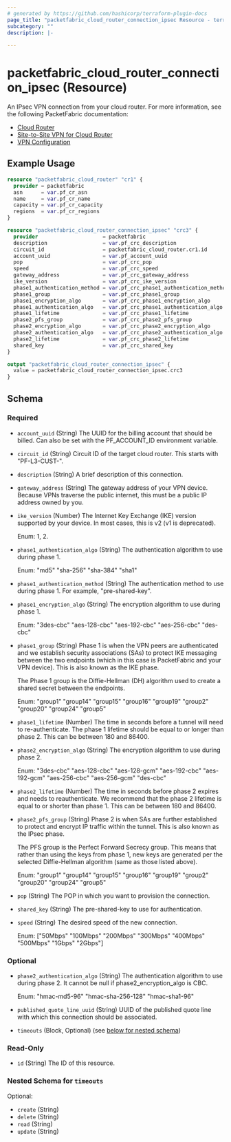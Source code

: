 ```yaml
---
# generated by https://github.com/hashicorp/terraform-plugin-docs
page_title: "packetfabric_cloud_router_connection_ipsec Resource - terraform-provider-packetfabric"
subcategory: ""
description: |-
  
---
```


# packetfabric_cloud_router_connection_ipsec (Resource)

An IPsec VPN connection from your cloud router. For more information, see the following PacketFabric documentation:

* [Cloud Router](https://docs.packetfabric.com/cr/)
* [Site-to-Site VPN for Cloud Router](https://docs.packetfabric.com/cr/vpn/)
* [VPN Configuration](https://docs.packetfabric.com/cr/ref/vpn_devices/)

## Example Usage

```terraform
resource "packetfabric_cloud_router" "cr1" {
  provider = packetfabric
  asn      = var.pf_cr_asn
  name     = var.pf_cr_name
  capacity = var.pf_cr_capacity
  regions  = var.pf_cr_regions
}

resource "packetfabric_cloud_router_connection_ipsec" "crc3" {
  provider                     = packetfabric
  description                  = var.pf_crc_description
  circuit_id                   = packetfabric_cloud_router.cr1.id
  account_uuid                 = var.pf_account_uuid
  pop                          = var.pf_crc_pop
  speed                        = var.pf_crc_speed
  gateway_address              = var.pf_crc_gateway_address
  ike_version                  = var.pf_crc_ike_version
  phase1_authentication_method = var.pf_crc_phase1_authentication_method
  phase1_group                 = var.pf_crc_phase1_group
  phase1_encryption_algo       = var.pf_crc_phase1_encryption_algo
  phase1_authentication_algo   = var.pf_crc_phase1_authentication_algo
  phase1_lifetime              = var.pf_crc_phase1_lifetime
  phase2_pfs_group             = var.pf_crc_phase2_pfs_group
  phase2_encryption_algo       = var.pf_crc_phase2_encryption_algo
  phase2_authentication_algo   = var.pf_crc_phase2_authentication_algo
  phase2_lifetime              = var.pf_crc_phase2_lifetime
  shared_key                   = var.pf_crc_shared_key
}

output "packetfabric_cloud_router_connection_ipsec" {
  value = packetfabric_cloud_router_connection_ipsec.crc3
}
```


<!-- schema generated by tfplugindocs -->
## Schema

### Required

- `account_uuid` (String) The UUID for the billing account that should be billed. Can also be set with the PF_ACCOUNT_ID environment variable.
- `circuit_id` (String) Circuit ID of the target cloud router. This starts with "PF-L3-CUST-".
- `description` (String) A brief description of this connection.
- `gateway_address` (String) The gateway address of your VPN device. Because VPNs traverse the public internet, this must be a public IP address owned by you.
- `ike_version` (Number) The Internet Key Exchange (IKE) version supported by your device. In most cases, this is v2 (v1 is deprecated).

	Enum: 1, 2.
- `phase1_authentication_algo` (String) The authentication algorithm to use during phase 1.

	Enum: "md5" "sha-256" "sha-384" "sha1"
- `phase1_authentication_method` (String) The authentication method to use during phase 1. For example, "pre-shared-key".
- `phase1_encryption_algo` (String) The encryption algorithm to use during phase 1.

	Enum: "3des-cbc" "aes-128-cbc" "aes-192-cbc" "aes-256-cbc" "des-cbc"
- `phase1_group` (String) Phase 1 is when the VPN peers are authenticated and we establish security associations (SAs) to protect IKE messaging between the two endpoints (which in this case is PacketFabric and your VPN device). This is also known as the IKE phase.

	The Phase 1 group is the Diffie-Hellman (DH) algorithm used to create a shared secret between the endpoints.

	Enum: "group1" "group14" "group15" "group16" "group19" "group2" "group20" "group24" "group5"
- `phase1_lifetime` (Number) The time in seconds before a tunnel will need to re-authenticate. The phase 1 lifetime should be equal to or longer than phase 2. This can be between 180 and 86400.
- `phase2_encryption_algo` (String) The encryption algorithm to use during phase 2.

	Enum: "3des-cbc" "aes-128-cbc" "aes-128-gcm" "aes-192-cbc" "aes-192-gcm" "aes-256-cbc" "aes-256-gcm" "des-cbc"
- `phase2_lifetime` (Number) The time in seconds before phase 2 expires and needs to reauthenticate. We recommend that the phase 2 lifetime is equal to or shorter than phase 1. This can be between 180 and 86400.
- `phase2_pfs_group` (String) Phase 2 is when SAs are further established to protect and encrypt IP traffic within the tunnel. This is also known as the IPsec phase.

	The PFS group is the Perfect Forward Secrecy group. This means that rather than using the keys from phase 1, new keys are generated per the selected Diffie-Hellman algorithm (same as those listed above).

	Enum: "group1" "group14" "group15" "group16" "group19" "group2" "group20" "group24" "group5"
- `pop` (String) The POP in which you want to provision the connection.
- `shared_key` (String) The pre-shared-key to use for authentication.
- `speed` (String) The desired speed of the new connection.

	Enum: ["50Mbps" "100Mbps" "200Mbps" "300Mbps" "400Mbps" "500Mbps" "1Gbps" "2Gbps"]

### Optional

- `phase2_authentication_algo` (String) The authentication algorithm to use during phase 2. It cannot be null if phase2_encryption_algo is CBC. 

	Enum: "hmac-md5-96" "hmac-sha-256-128" "hmac-sha1-96"
- `published_quote_line_uuid` (String) UUID of the published quote line with which this connection should be associated.
- `timeouts` (Block, Optional) (see [below for nested schema](#nestedblock--timeouts))

### Read-Only

- `id` (String) The ID of this resource.

<a id="nestedblock--timeouts"></a>
### Nested Schema for `timeouts`

Optional:

- `create` (String)
- `delete` (String)
- `read` (String)
- `update` (String)



